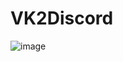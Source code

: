 # VK2Discord
![image](https://user-images.githubusercontent.com/83812355/211193846-d52ad1c7-db26-48c1-9048-ba1b20886524.png)
